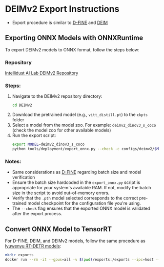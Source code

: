 # **DEIMv2 Export Instructions**  
* Export procedure is similar to [D-FINE](d-fine-export.md) and [DEIM](deim-export.md)

## **Exporting ONNX Models with ONNXRuntime**  
To export DEIMv2 models to ONNX format, follow the steps below:  

### **Repository**  
[Intellidust AI Lab DEIMv2 Repository](https://github.com/Intellindust-AI-Lab/DEIMv2)  

### **Steps:**  
1. Navigate to the DEIMv2 repository directory:  
   ```bash
   cd DEIMv2  
   ```  
2. Download the pretrained model (e.g., `vitt_distill.pt`) to the `ckpts` folder  
3. Select a model from the model zoo. For example: `deimv2_dinov3_s_coco` (check the model zoo for other available models)
4. Run the export script:  
   ```bash
   export MODEL=deimv2_dinov3_s_coco
   python tools/deployment/export_onnx.py --check -c configs/deimv2/$MODEL.yml -r /path/to/$MODEL.pth
   ```  

### **Notes:**  
- Same considerations as [D-FINE](d-fine-export.md) regarding batch size and model verification
- Ensure the batch size hardcoded in the `export_onnx.py` script is appropriate for your system's available RAM. If not, modify the batch size in the script to avoid out-of-memory errors.  
- Verify that the `.pth` model selected corresponds to the correct pre-trained model checkpoint for the configuration file you're using.  
- The `--check` flag ensures that the exported ONNX model is validated after the export process.  


## **Convert ONNX Model to TensorRT**
For D-FINE, DEIM, and DEIMv2 models, follow the same procedure as [lyuwenyu RT-DETR models](rtdetr-lyuwenyu-export.md#convert-onnx-model-to-tensorrt):

```bash
mkdir exports
docker run --rm -it --gpus=all -v $(pwd)/exports:/exports --ipc=host --ulimit memlock=-1 --ulimit stack=67108864 -v $(pwd)/model.onnx:/workspace/model.onnx -w /workspace nvcr.io/nvidia/tensorrt:24.12-py3 /bin/bash -cx "trtexec --onnx="model.onnx" --saveEngine="/exports/model.engine" --fp16"
```
